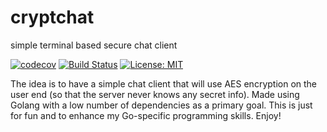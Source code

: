 # cryptchat
simple terminal based secure chat client

[![codecov](https://codecov.io/gh/bryandmc/cryptchat/branch/master/graph/badge.svg)](https://codecov.io/gh/bryandmc/cryptchat)  [![Build Status](https://travis-ci.org/bryandmc/cryptchat.svg?branch=master)](https://travis-ci.org/bryandmc/cryptchat) [![License: MIT](https://img.shields.io/badge/License-MIT-yellow.svg)](https://opensource.org/licenses/MIT)

The idea is to have a simple chat client that will use AES encryption on the user end (so that the server never knows any secret info). Made using Golang with a low number of dependencies as a primary goal. This is just for fun and to enhance my Go-specific programming skills. Enjoy!

